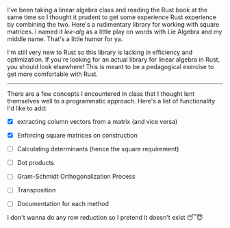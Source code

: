   I've been taking a linear algebra class and reading the Rust book at the same time so I thought it prudent to get some experience Rust experience by combining the two. Here's a rudimentary library for working with square
  matrices. I named it *lee-alg* as a little play on words with Lie Algebra and my middle name. That's a little humor for ya.

  I'm still very new to Rust so this library is lacking in efficiency and optimization. If you're looking for an actual library for linear algebra in Rust, you should look elsewhere! This is meant to be a 
  pedagogical exercise to get more comfortable with Rust.

---

  There are a few concepts I encountered in class that I thought lent themselves well to a programmatic approach. Here's a list of functionality I'd like to add:
  - [x] extracting column vectors from a matrix (and vice versa)
  - [x] Enforcing square matrices on construction
  - [ ] Calculating determinants (hence the square requirement)
  - [ ] Dot products
  - [ ] Gram-Schmidt Orthogonalization Process
  - [ ] Transposition
  - [ ] Documentation for each method


I don't wanna do any row reduction so I pretend it doesn't exist 😴😇
